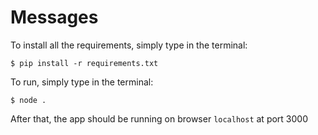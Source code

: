 # Messages

To install all the requirements, simply type in the terminal:

    $ pip install -r requirements.txt

To run, simply type in the terminal:

    $ node .

After that, the app should be running on browser `localhost` at port 3000